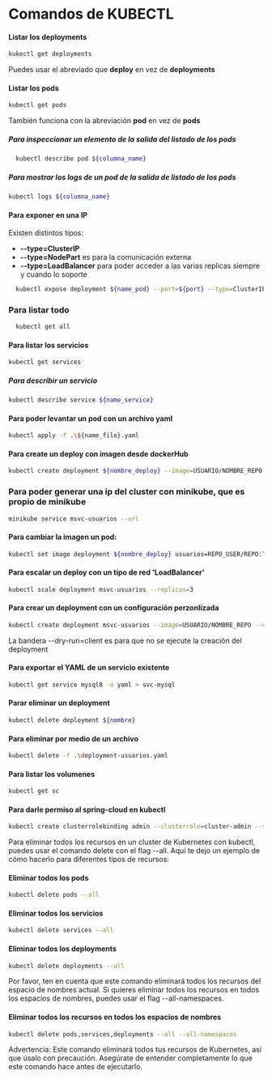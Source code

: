 # Comandos de KUBECTL

#### Listar los deployments
```bash
kukectl get deployments
```
Puedes usar el abreviado que **deploy** en vez de **deployments**

#### Listar los pods

```bash
kubectl get pods
```
También funciona con la abreviación **pod** en vez de **pods**

##### Para inspeccionar un elemento de la salida del listado de los pods

```bash
  kubectl describe pod ${columna_name} 
```

##### Para mostrar los logs de un pod de la salida de listado de los pods
```bash
kubectl logs ${columna_name}
```

#### Para exponer en una IP
Existen distintos tipos:

- **--type=ClusterIP**
- **--type=NodePart** es para la comunicación externa
- **--type=LoadBalancer** para poder acceder a las varias replicas siempre y cuando lo soporte

```bash
  kubectl expose deployment ${name_pod} --port=${port} --type=ClusterIP
```

### Para listar todo

```bash
  kubectl get all
```

#### Para listar los servicios

```bash
kubectl get services
```

##### Para describir un servicio

```bash
kubectl describe service ${name_service}
```

#### Para poder levantar un pod con un archivo yaml

```bash
kubectl apply -f .\${name_file}.yaml
```

#### Para create un deploy con imagen desde dockerHub
```bash
kubectl create deployment ${nombre_deploy} --image=USUARIO/NOMBRE_REPO --port=NRO_PUERTO
```

### Para poder generar una ip del cluster con minikube, que es propio de minikube
```bash
minikube service msvc-usuarios --url
```

#### Para cambiar la imagen un pod:
```bash
kubectl set image deployment ${nombre_deploy} usuarios=REPO_USER/REPO:TAG
```

#### Para escalar un deploy con un tipo de red 'LoadBalancer'
```bash
kubectl scale deployment msvc-usuarios --replicas=3
```

#### Para crear un deployment con un configuración perzonlizada
```bash
kubectl create deployment msvc-usuarios --image=USUARIO/NOMBRE_REPO --dry-run=client  -o yaml > nombre_archivo.yaml
```
La bandera --dry-run=client es para que no se ejecute la creación del deployment  

#### Para exportar el YAML de un servicio existente

```bash
kubectl get service mysql8 -o yaml > svc-mysql
```
#### Parar eliminar un deployment

```bash
kubectl delete deployment ${nombre}
```

#### Para eliminar por medio de un archivo

```bash
kubectl delete -f .\deployment-usuarios.yaml
```

#### Para listar los volumenes
```bash
kubectl get sc
```

#### Para darle permiso al spring-cloud en kubectl
```bash
kubectl create clusterrolebinding admin --clusterrole=cluster-admin --serviceaccount=default:default
```

Para eliminar todos los recursos en un cluster de Kubernetes con kubectl, puedes usar el comando delete con el flag --all. Aquí te dejo un ejemplo de cómo hacerlo para diferentes tipos de recursos:

#### Eliminar todos los pods
```bash
kubectl delete pods --all
```

#### Eliminar todos los servicios
```bash
kubectl delete services --all
```

#### Eliminar todos los deployments
```bash
kubectl delete deployments --all
```

Por favor, ten en cuenta que este comando eliminará todos los recursos del espacio de nombres actual. Si quieres eliminar todos los recursos en todos los espacios de nombres, puedes usar el flag --all-namespaces.

#### Eliminar todos los recursos en todos los espacios de nombres
```bash 
kubectl delete pods,services,deployments --all --all-namespaces
```
Advertencia: Este comando eliminará todos tus recursos de Kubernetes, así que úsalo con precaución. Asegúrate de entender completamente lo que este comando hace antes de ejecutarlo.

